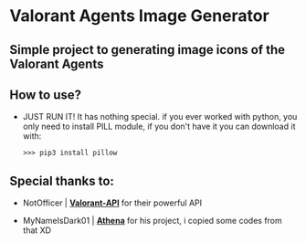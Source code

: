 # Valorant Agents Image Generator

## Simple project to generating image icons of the Valorant Agents

## How to use?

- JUST RUN IT! It has nothing special. if you ever worked with python, you only need to install PILL module,
  if you don't have it you can download it with:

      >>> pip3 install pillow

## Special thanks to:

- NotOfficer | **[Valorant-API](https://valorant-api.com/)** for their powerful API

- MyNameIsDark01 | **[Athena](https://github.com/MyNameIsDark01/Athena)** for his project, i copied some codes from that XD

